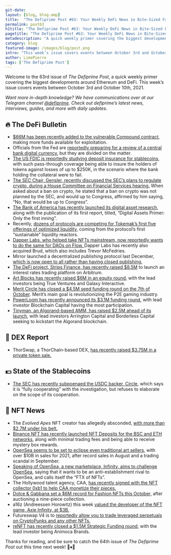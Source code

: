 ```yaml
---
git-date:
layout: [blog, blog-amp]
title:  "The Defiprime Post #63: Your Weekly DeFi News in Bite-Sized Fashion"
permalink: post63
h1title: "The Defiprime Post #63: Your Weekly DeFi News in Bite-Sized Fashion"
pagetitle: "The Defiprime Post #63: Your Weekly DeFi News in Bite-Sized Fashion"
metadescription: "A quick weekly primer covering the biggest developments around Ethereum and DeFi. This week’s issue covers events between October 3rd and October 10th, 2021"
category: blog
featured-image: /images/blog/post.png
intro: "This week’s issue covers events between October 3rd and October 10th, 2021"
author: LimePierre
tags: ['The Defiprime Post']
---
```


Welcome to the 63rd issue of _The Defiprime Post_, a quick weekly primer covering the biggest developments around Ethereum and DeFi. This week’s issue covers events between October 3rd and October 10th, 2021.

_Want more in-depth knowledge? We have communications over at our Telegram channel [@defiprime](https://t.me/defiprime). Check out defiprime’s latest news, interviews, guides, and more with daily updates._


## 🔥 The DeFi Bulletin

* [$66M has been recently added to the vulnerable Compound contract](https://www.coindesk.com/business/2021/10/03/66m-in-tokens-added-to-recently-hacked-still-vulnerable-compound-contract/), making more funds available for exploitation.
* Officials from the Fed are [reportedly preparing for a review of a central bank digital currency](https://www.wsj.com/articles/fed-prepares-to-launch-review-of-possible-central-bank-digital-currency-11633339800), but they are divided on the matter.
* [The US FDIC is reportedly studying deposit insurance for stablecoins](https://www.coindesk.com/policy/2021/10/06/us-fdic-said-to-be-studying-deposit-insurance-for-stablecoins/), with such pass-through coverage being able to insure the holders of tokens against losses of up to $250K, in the scenario where the bank holding the collateral were to fail.
* [The SEC Chair, Gensler, recently discussed the SEC’s plans to regulate crypto, during a House Committee on Financial Services hearing.](https://www.coindesk.com/policy/2021/10/05/sec-chair-gensler-a-ban-on-crypto-would-be-up-to-congress/?outputType=amp&__twitter_impression=true&s=09) When asked about a ban on crypto, he stated that a ban on crypto was not planned by the SEC, and would up to Congress, affirmed by him saying, “No, that would be up to Congress”.
* [The Bank of America has recently launched its digital asset research](https://newsroom.bankofamerica.com/content/newsroom/press-releases/2021/10/bofa-global-research-launches-coverage-of-digital-assets.html), along with the publication of its first report, titled, “Digital Assets Primer: Only the first inning”.
* Recently, [dozens of protocols are competing for Tokemak’s first five offerings of optimized liquidity,](https://stockhead.com.au/cryptocurrency/defis-broadband-moment-dozens-of-protocols-battle-for-tokemaks-first-liquidity-optimisations/) coming from the protocol’s first “sustainable” liquidity reactors.
* [Dapper Labs, who helped take NFTs mainstream, now reportedly wants to do the same for DAOs on Flow. ](https://decrypt.co/82517/dapper-labs-nfts-daos-collectives-brud)Dapper Labs has recently also acquired Brud, which also includes Trevor McFedries.
* Mirror launched a decentralized publishing protocol last December, [which is now open to all rather than having closed publishing.](https://dev.mirror.xyz/valptw8S9eZ1cvzX-JCGga2N_W2hXyurSYbOlNFj4OQ?s=09)
* [The DeFi project, Strips Finance, has recently raised $8.5M](https://www.theblockcrypto.com/post/119621/defi-project-strips-finance-funding-interest-rates-trading-platform) to launch an interest rates trading platform on Arbitrum.
* [Art Blocks has recently raised $6M in an equity round](https://www.coindesk.com/business/2021/10/06/art-blocks-raises-6m-from-galaxy-flamingo-dao-on-strength-of-generative-nfts/), with the lead investors being True Ventures and Galaxy Interactive.
* [Merit Circle has closed a $4.5M seed funding round on the 7th of October](https://medium.com/@meritcircle/merit-circle-closes-4-5m-seed-round-to-revolutionize-the-p2e-gaming-industry-a8d82429506c). Merit’s main goal is revolutionizing the P2E gaming industry.
* [PowerLoom has recently announced its $3.1M funding round](https://medium.com/powerloom/powerloom-seed-round-4d54116d9613), with lead investor Blockchain Capital having the most participation.
* [Tinyman, an Algorand-based AMM, has raised $2.5M ahead of its launch](https://www.coindesk.com/business/2021/10/07/defi-for-the-small-guy-algorand-based-tinyman-raises-25m-ahead-of-dex-launch/), with lead investors Arrington Capital and Borderless Capital seeking to kickstart the Algorand blockchain.


## 💱 DEX Report

* ThorSwap, a ThorChain-based DEX, [has recently raised $3.75M in a private token sale.](https://www.theblockcrypto.com/post/119531/thorchain-based-dex-thorswap-funding-token-sale)


## 💵 State of the Stablecoins

* [The SEC has recently subpoenaed the USDC backer, Circle](https://www.coindesk.com/business/2021/10/05/sec-subpoenas-usdc-stablecoin-backer-circle/?outputType=amp&__twitter_impression=true&s=09), which says it is “fully cooperating” with the investigation, but refuses to elaborate on the scope of its cooperation.


## 💎 NFT News

* The _Evolved Apes_ NFT creator has allegedly absconded, [with more than $2.7M under his belt.](https://cointelegraph.com/news/evolved-apes-nft-creator-allegedly-absconds-with-2-7-million?utm_source=angellist)
* [Binance NFT has recently launched NFT Deposits for the BSC and ETH networks](https://www.binance.com/en/support/announcement/1c721e4825c841c7a71adfdd357eccb5), along with minimal trading fees and being able to receive mystery box rewards.
* [OpenSea seems to be set to eclipse even traditional art sellers](https://defiprime.com/opensea-vs-traditional-art-sellers), with over $10B in sales for 2021, after record sales in August and a trading scandal in September.
* [Speaking of OpenSea, a new marketplace, Infinity, aims to challenge OpenSea](https://www.theblockcrypto.com/post/119887/new-nft-marketplace-takes-direct-aim-at-opensea-with-a-token), saying that it wants to be an anti-establishment rival to OpenSea, and calls itself the “FTX of NFTs”.
* The Hollywood talent agency, CAA, [has recently signed with the NFT collector 0xb1 to help CAA monetize their pieces.](https://www.theblockcrypto.com/linked/119987/hollywood-talent-agency-caa-signs-nft-collector-0xb1-to-help-them-monetize-their-pieces?utm_source=twitter&utm_medium=social&s=09)
* [Dolce & Gabbana set a $6M record for Fashion NFTs this October,](https://www.nytimes.com/2021/10/04/style/dolce-gabbana-nft.html?smtyp=cur&smid=tw-nytimes) after auctioning a nine-piece collection.
* a16z (Andreessen Horowitz) this week [valued the developer of the NFT game, Axie Infinity, at $3B.](https://www.theinformation.com/articles/andreessen-horowitz-values-developer-of-nft-game-axie-infinity-at-3-billion)
* Futureswap V4 is to [reportedly allow you to trade leveraged perpetuals on CryptoPunks and any other NFTs.](https://medium.com/futureswap/perpetuals-on-cryptopunks-73601efc76a0)
* [reNFT has recently closed a $1.5M Strategic Funding round](https://medium.com/renftlabs/renft-closes-1-5m-strategic-round-led-by-animoca-brands-8532694e5f3b), with the lead investor being Animoca Brands.

Thanks for reading, and be sure to catch the 64th issue of _The Defiprime Post_ out this time next week! 👋♦️👋